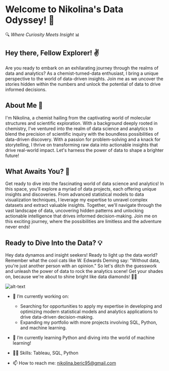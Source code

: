 # Welcome to Nikolina's Data Odyssey! 🚀

🔍 *Where Curiosity Meets Insight* 📊

## Hey there, Fellow Explorer! ✌️

Are you ready to embark on an exhilarating journey through the realms of data and analytics? As a chemist-turned-data enthusiast, I bring a unique perspective to the world of data-driven insights. Join me as we uncover the stories hidden within the numbers and unlock the potential of data to drive informed decisions.

## About Me 🚀

I'm Nikolina, a chemist hailing from the captivating world of molecular structures and scientific exploration. With a background deeply rooted in chemistry, I've ventured into the realm of data science and analytics to blend the precision of scientific inquiry with the boundless possibilities of data-driven discovery. With a passion for problem-solving and a knack for storytelling, I thrive on transforming raw data into actionable insights that drive real-world impact. Let's harness the power of data to shape a brighter future!

## What Awaits You? 🌟

Get ready to dive into the fascinating world of data science and analytics! In this space, you'll explore a myriad of data projects, each offering unique insights and discoveries. From advanced statistical models to data visualization techniques, I leverage my expertise to unravel complex datasets and extract valuable insights. Together, we'll navigate through the vast landscape of data, uncovering hidden patterns and unlocking actionable intelligence that drives informed decision-making. Join me on this exciting journey, where the possibilities are limitless and the adventure never ends!


## Ready to Dive Into the Data? 💡

Hey data dynamos and insight seekers! Ready to light up the data world? Remember what the cool cats like W. Edwards Deming say: "Without data, you're just another person with an opinion." So let's ditch the guesswork and unleash the power of data to rock the analytics scene! Get your shades on, because we're about to shine bright like data diamonds! 💎✨


![alt-text](https://storage.googleapis.com/gweb-cloudblog-publish/original_images/DataAnalytics.gif)


* 🔭 I’m currently working on:
  
  * Searching for opportunities to apply my expertise in developing and optimizing modern statistical models and analytics applications to drive data-driven decision-making.
  * Expanding my portfolio with more projects involving SQL, Python, and machine learning.

* 🌱 I’m currently learning Python and diving into the world of machine learning!

* 👨‍💻 Skills: Tableau, SQL, Python

* 📫 How to reach me: nikolina.beric95@gmail.com
